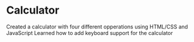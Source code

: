 # Calculator
Created a calculator with four different opperations using HTML/CSS
and JavaScript
Learned how to add keyboard support for the calculator